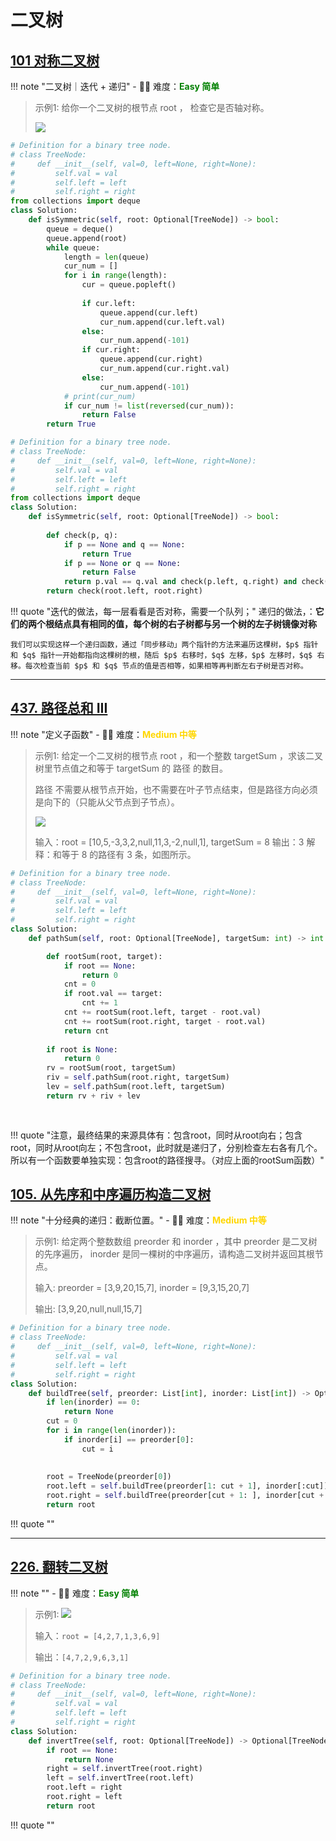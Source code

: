 # 二叉树

## [101 对称二叉树 ](https://leetcode.cn/problems/symmetric-tree/description/?envType=study-plan-v2&envId=top-100-liked)

<!-- 所有文件名必须是该题目的英文名 -->

!!! note "二叉树｜迭代 + 递归"
    <!-- 这里记载考察的数据结构、算法等 -->
    - 🔑🔑 难度：<span style = "color:Green; font-weight:bold">Easy 简单</span>

<!-- <span style = "color:gold; font-weight:bold">Medium 中等 </span> 中等 -->
<!-- <span style = "color:crisma; font-weight:bold">High 困难</span> 困难 -->
<!-- <span style = "color:Green; font-weight:bold">Easy 简单</span> 简单 -->

<!-- 题目简介 -->


> 示例1:
> 给你一个二叉树的根节点 root ， 检查它是否轴对称。
>
> ![](https://pic.leetcode.cn/1698026966-JDYPDU-image.png)


```python
# Definition for a binary tree node.
# class TreeNode:
#     def __init__(self, val=0, left=None, right=None):
#         self.val = val
#         self.left = left
#         self.right = right
from collections import deque
class Solution:
    def isSymmetric(self, root: Optional[TreeNode]) -> bool:
        queue = deque()
        queue.append(root)
        while queue:
            length = len(queue)
            cur_num = []
            for i in range(length):
                cur = queue.popleft()
                
                if cur.left:
                    queue.append(cur.left)
                    cur_num.append(cur.left.val)
                else:
                    cur_num.append(-101)
                if cur.right:
                    queue.append(cur.right)
                    cur_num.append(cur.right.val)
                else:
                    cur_num.append(-101)
            # print(cur_num)
            if cur_num != list(reversed(cur_num)):
                return False
        return True
```

```python
# Definition for a binary tree node.
# class TreeNode:
#     def __init__(self, val=0, left=None, right=None):
#         self.val = val
#         self.left = left
#         self.right = right
from collections import deque
class Solution:
    def isSymmetric(self, root: Optional[TreeNode]) -> bool:
        
        def check(p, q):
            if p == None and q == None:
                return True
            if p == None or q == None:
                return False
            return p.val == q.val and check(p.left, q.right) and check(p.right, q.left)
        return check(root.left, root.right)
```

!!! quote "迭代的做法，每一层看看是否对称，需要一个队列；"
    递归的做法，：**它们的两个根结点具有相同的值，每个树的右子树都与另一个树的左子树镜像对称**

    我们可以实现这样一个递归函数，通过「同步移动」两个指针的方法来遍历这棵树，$p$ 指针和 $q$ 指针一开始都指向这棵树的根，随后 $p$ 右移时，$q$ 左移，$p$ 左移时，$q$ 右移。每次检查当前 $p$ 和 $q$ 节点的值是否相等，如果相等再判断左右子树是否对称。

------

## [437. 路径总和 III](https://leetcode.cn/problems/path-sum-iii/?envType=study-plan-v2&envId=top-100-liked)

<!-- 所有文件名必须是该题目的英文名 -->

!!! note "定义子函数"
    <!-- 这里记载考察的数据结构、算法等 -->
    - 🔑🔑 难度：<span style = "color:gold; font-weight:bold">Medium 中等 </span>

<!-- <span style = "color:gold; font-weight:bold">Medium 中等 </span> 中等 -->
<!-- <span style = "color:crisma; font-weight:bold">High 困难</span> 困难 -->
<!-- <span style = "color:Green; font-weight:bold">Easy 简单</span> 简单 -->

<!-- 题目简介 -->



> 示例1:
> 给定一个二叉树的根节点 root ，和一个整数 targetSum ，求该二叉树里节点值之和等于 targetSum 的 路径 的数目。
> 
> 路径 不需要从根节点开始，也不需要在叶子节点结束，但是路径方向必须是向下的（只能从父节点到子节点）。
>
> ![](https://assets.leetcode.com/uploads/2021/04/09/pathsum3-1-tree.jpg)
>
> 输入：root = [10,5,-3,3,2,null,11,3,-2,null,1], targetSum = 8
> 输出：3
> 解释：和等于 8 的路径有 3 条，如图所示。


```python
# Definition for a binary tree node.
# class TreeNode:
#     def __init__(self, val=0, left=None, right=None):
#         self.val = val
#         self.left = left
#         self.right = right
class Solution:
    def pathSum(self, root: Optional[TreeNode], targetSum: int) -> int:

        def rootSum(root, target):
            if root == None:
                return 0
            cnt = 0
            if root.val == target:
                cnt += 1
            cnt += rootSum(root.left, target - root.val)
            cnt += rootSum(root.right, target - root.val)
            return cnt
        
        if root is None:
            return 0
        rv = rootSum(root, targetSum)
        riv = self.pathSum(root.right, targetSum)
        lev = self.pathSum(root.left, targetSum)
        return rv + riv + lev
        
        
```

!!! quote "注意，最终结果的来源具体有：包含root，同时从root向右；包含root，同时从root向左；不包含root，此时就是递归了，分别检查左右各有几个。所以有一个函数要单独实现：包含root的路径搜寻。（对应上面的rootSum函数）"


## [105. 从先序和中序遍历构造二叉树](https://leetcode.cn/problems/construct-binary-tree-from-preorder-and-inorder-traversal/description/?envType=study-plan-v2&envId=top-100-liked)

<!-- 所有文件名必须是该题目的英文名 -->

!!! note "十分经典的递归：截断位置。"
    <!-- 这里记载考察的数据结构、算法等 -->
    - 🔑🔑 难度：<span style = "color:gold; font-weight:bold">Medium 中等 </span>

<!-- <span style = "color:gold; font-weight:bold">Medium 中等 </span> 中等 -->
<!-- <span style = "color:crisma; font-weight:bold">High 困难</span> 困难 -->
<!-- <span style = "color:Green; font-weight:bold">Easy 简单</span> 简单 -->

<!-- 题目简介 -->


> 示例1:
> 给定两个整数数组 preorder 和 inorder ，其中 preorder 是二叉树的先序遍历， inorder 是同一棵树的中序遍历，请构造二叉树并返回其根节点。
>
> 输入: preorder = [3,9,20,15,7], inorder = [9,3,15,20,7]
> 
> 输出: [3,9,20,null,null,15,7]


```python
# Definition for a binary tree node.
# class TreeNode:
#     def __init__(self, val=0, left=None, right=None):
#         self.val = val
#         self.left = left
#         self.right = right
class Solution:
    def buildTree(self, preorder: List[int], inorder: List[int]) -> Optional[TreeNode]:
        if len(inorder) == 0:
            return None
        cut = 0
        for i in range(len(inorder)):
            if inorder[i] == preorder[0]:
                cut = i
        
        
        root = TreeNode(preorder[0])
        root.left = self.buildTree(preorder[1: cut + 1], inorder[:cut])
        root.right = self.buildTree(preorder[cut + 1: ], inorder[cut + 1: ])
        return root
```

!!! quote ""


----


## [226. 翻转二叉树](https://leetcode.cn/problems/invert-binary-tree/description/?envType=study-plan-v2&envId=top-100-liked)

<!-- 所有文件名必须是该题目的英文名 -->

!!! note ""
    <!-- 这里记载考察的数据结构、算法等 -->
    - 🔑🔑 难度：<span style = "color:Green; font-weight:bold">Easy 简单</span>

<!-- <span style = "color:gold; font-weight:bold">Medium 中等 </span> 中等 -->
<!-- <span style = "color:crisma; font-weight:bold">High 困难</span> 困难 -->
<!-- <span style = "color:Green; font-weight:bold">Easy 简单</span> 简单 -->

<!-- 题目简介 -->


> 示例1:
> ![](https://assets.leetcode.com/uploads/2021/03/14/invert1-tree.jpg)
>
> 输入：`root = [4,2,7,1,3,6,9]`
> 
> 输出：`[4,7,2,9,6,3,1]`


```python
# Definition for a binary tree node.
# class TreeNode:
#     def __init__(self, val=0, left=None, right=None):
#         self.val = val
#         self.left = left
#         self.right = right
class Solution:
    def invertTree(self, root: Optional[TreeNode]) -> Optional[TreeNode]:
        if root == None:
            return None
        right = self.invertTree(root.right)
        left = self.invertTree(root.left)
        root.left = right
        root.right = left
        return root
```

!!! quote ""
